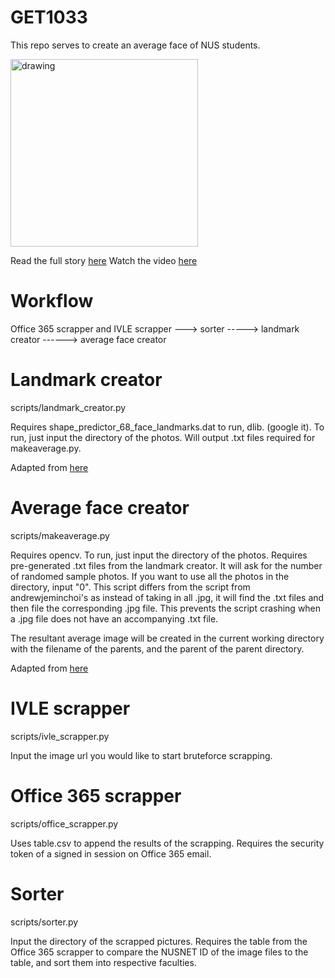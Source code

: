 # GET1033

This repo serves to create an average face of NUS students.

<img src="https://averageface.files.wordpress.com/2018/11/50_females1.gif" alt="drawing" width="300"/>

Read the full story [here](https://averageface.wordpress.com/2018/11/16/the-results/)
Watch the video [here](https://www.youtube.com/watch?v=Ohfu2fE8yeo)


# Workflow
Office 365 scrapper and IVLE scrapper ---> sorter -----> landmark creator ------> average face creator

# Landmark creator
scripts/landmark_creator.py 

Requires shape_predictor_68_face_landmarks.dat to run, dlib. (google it). 
To run, just input the directory of the photos. Will output .txt files required for makeaverage.py.

Adapted from [here](https://github.com/andrewjeminchoi/simple-face-average)

# Average face creator
scripts/makeaverage.py

Requires opencv. To run, just input the directory of the photos. Requires pre-generated .txt files from the landmark creator. It will ask for the number of randomed sample photos. If you want to use all the photos in the directory, input "0".
This script differs from the script from andrewjeminchoi's as instead of taking in all .jpg, it will find the .txt files and then file the corresponding .jpg file. This prevents the script crashing when a .jpg file does not have an accompanying .txt file.

The resultant average image will be created in the current working directory with the filename of the parents, and the parent of the parent directory.

Adapted from [here](https://github.com/andrewjeminchoi/simple-face-average)


# IVLE scrapper
scripts/ivle_scrapper.py

Input the image url you would like to start bruteforce scrapping.

# Office 365 scrapper
scripts/office_scrapper.py

Uses table.csv to append the results of the scrapping. Requires the security token of a signed in session on Office 365 email.

# Sorter
scripts/sorter.py

Input the directory of the scrapped pictures. Requires the table from the Office 365 scrapper to compare the NUSNET ID of the image files to the table, and sort them into respective faculties.


